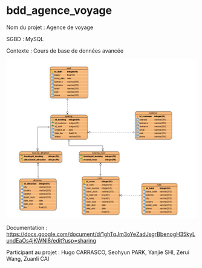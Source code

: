 # bdd_agence_voyage 

Nom du projet : Agence de voyage

SGBD : MySQL

Contexte : Cours de base de données avancée 

![Alt text](./modelisation.PNG)

Documentation : https://docs.google.com/document/d/1ghTqJm3oYeZadJsgrBbenogH35kyLundEaOs4jKWNl8/edit?usp=sharing

Participant au projet : Hugo CARRASCO, Seohyun PARK, Yanjie SHI, Zerui Wang, Zuanli CAI
